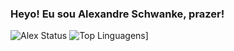 ### Heyo! Eu sou Alexandre Schwanke, prazer!

![Alex Status](https://github-readme-stats.vercel.app/api?username=AlexSchwC&show_icons=true&theme=slateorange)
![Top Linguagens](https://github-readme-stats.vercel.app/api/top-langs/?username=AlexSchwC&layout=compact)]

<!--
**AlexSchwC/AlexSchwC** is a ✨ _special_ ✨ repository because its `README.md` (this file) appears on your GitHub profile.

Here are some ideas to get you started:

- 🔭 I’m currently working on ...
- 🌱 I’m currently learning ...
- 👯 I’m looking to collaborate on ...
- 🤔 I’m looking for help with ...
- 💬 Ask me about ...
- 📫 How to reach me: ...
- 😄 Pronouns: ...
- ⚡ Fun fact: ...
-->

